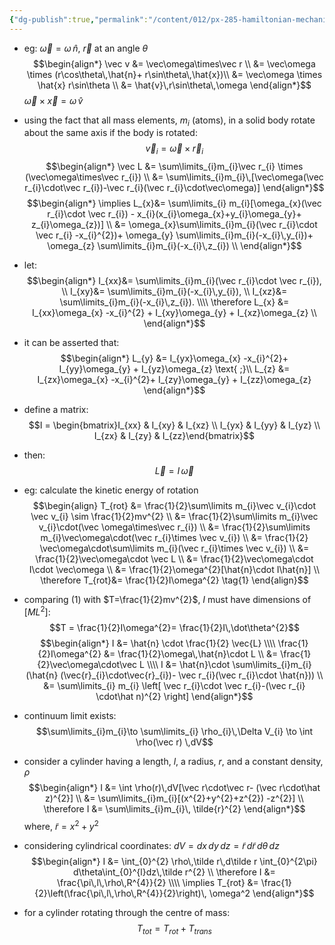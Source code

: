 ```yaml
---
{"dg-publish":true,"permalink":"/content/012/px-285-hamiltonian-mechanics-and-fluid-dynamics/a-introduction/px-285-a2b-angular-momentum/","created":"2024-11-25T10:50:32.000+00:00","updated":"2024-12-04T21:18:51.206+00:00"}
---
```


- eg: $\vec\omega = \omega\,\hat n$, $\vec r$ at an angle $\theta$
$$\begin{align*}
	\vec v &= \vec\omega\times\vec r \\
	&= \vec\omega \times (r\cos\theta\,\hat{n}+ r\sin\theta\,\hat{x})\\
	&= \vec\omega \times \hat{x} r\sin\theta \\
	&= \hat{v}\,r\sin\theta\,\omega
\end{align*}$$
	 $\vec\omega\times\vec x = \omega\,\hat{v}$ 
- using the fact that all mass elements, $m_{i}$ (atoms), in a solid body rotate about the same axis if the body is rotated: 
$$\vec v_{i} = \vec\omega\times \vec r_{i}$$
$$\begin{align*}
	\vec L &= \sum\limits_{i}m_{i}\vec r_{i} \times (\vec\omega\times\vec r_{i}) \\
	 &= \sum\limits_{i}m_{i}\,[\vec\omega(\vec r_{i}\cdot\vec r_{i})-\vec r_{i}(\vec r_{i}\cdot\vec\omega)]
\end{align*}$$
$$\begin{align*}
	\implies L_{x}&= \sum\limits_{i} m_{i}[\omega_{x}(\vec r_{i}\cdot \vec r_{i}) - x_{i}(x_{i}\omega_{x}+y_{i}\omega_{y}+ z_{i}\omega_{z})] \\
	&= \omega_{x}\sum\limits_{i}m_{i}(\vec r_{i}\cdot \vec r_{i} -x_{i}^{2})+ \omega_{y} \sum\limits_{i}m_{i}(-x_{i}\,y_{i})+ \omega_{z} \sum\limits_{i}m_{i}(-x_{i}\,z_{i}) \\
\end{align*}$$
- let: 
$$\begin{align*}
	I_{xx}&= \sum\limits_{i}m_{i}(\vec r_{i}\cdot \vec r_{i}), \\
	I_{xy}&= \sum\limits_{i}m_{i}(-x_{i}\,y_{i}), \\
	I_{xz}&= \sum\limits_{i}m_{i}(-x_{i}\,z_{i}). \\\\
	\therefore L_{x} &= I_{xx}\omega_{x} -x_{i}^{2} + I_{xy}\omega_{y} + I_{xz}\omega_{z} \\
\end{align*}$$
- it can be asserted that: 
$$\begin{align*}
	L_{y} &= I_{yx}\omega_{x} -x_{i}^{2}+ I_{yy}\omega_{y} + I_{yz}\omega_{z} \text{ ;}\\
	L_{z} &= I_{zx}\omega_{x} -x_{i}^{2}+ I_{zy}\omega_{y} + I_{zz}\omega_{z}
\end{align*}$$
- define a matrix: 
$$I = \begin{bmatrix}I_{xx} & I_{xy} & I_{xz} \\ I_{yx} & I_{yy} & I_{yz} \\ I_{zx} & I_{zy} & I_{zz}\end{bmatrix}$$
- then: 
$$\vec L = I\,\vec\omega$$
- eg: calculate the kinetic energy of rotation
$$\begin{align}
	T_{rot} &= \frac{1}{2}\sum\limits m_{i}\vec v_{i}\cdot \vec v_{i} \sim \frac{1}{2}mv^{2} \\
	&= \frac{1}{2}\sum\limits m_{i}\vec v_{i}\cdot(\vec \omega\times\vec r_{i}) \\
	&= \frac{1}{2}\sum\limits m_{i}\vec\omega\cdot(\vec r_{i}\times \vec v_{i}) \\
	&= \frac{1}{2} \vec\omega\cdot\sum\limits m_{i}(\vec r_{i}\times \vec v_{i}) \\
	&= \frac{1}{2}\vec\omega\cdot \vec L \\
	&= \frac{1}{2}\vec\omega\cdot I\cdot \vec\omega \\
	&= \frac{1}{2}\omega^{2}[\hat{n}\cdot I\hat{n}] \\
	\therefore T_{rot}&= \frac{1}{2}I\omega^{2} \tag{1}
	\end{align}$$
- comparing $(1)$ with $T=\frac{1}{2}mv^{2}$, $I$ must have dimensions of $[ML^{2}]:$ 
$$T = \frac{1}{2}I\omega^{2}= \frac{1}{2}I\,\dot\theta^{2}$$
$$\begin{align*} 
I &= \hat{n} \cdot \frac{1}{2} \vec{L} \\\\
\frac{1}{2}I\omega^{2} &= \frac{1}{2}\omega\,\hat{n}\cdot L \\
&= \frac{1}{2}\vec\omega\cdot\vec L \\\\
I &= \hat{n}\cdot \sum\limits_{i}m_{i}(\hat{n} (\vec{r}_{i}\cdot\vec{r}_{i})- \vec r_{i}(\vec r_{i}\cdot \hat{n})) \\
&= \sum\limits_{i} m_{i} \left[ \vec r_{i}\cdot \vec r_{i}-(\vec r_{i} \cdot\hat n)^{2} \right]
\end{align*}$$
- continuum limit exists: 
$$\sum\limits_{i}m_{i}\to \sum\limits_{i} \rho_{i}\,\Delta V_{i} \to \int \rho(\vec r) \,dV$$

- consider a cylinder having a length, $l$, a radius, $r$, and a constant density, ${} \rho$
$$\begin{align*}
I &= \int \rho(r)\,dV[\vec r\cdot\vec r- (\vec r\cdot\hat z)^{2}] \\
&= \sum\limits_{i}m_{i}[(x^{2}+y^{2}+z^{2}) -z^{2}] \\
\therefore I &= \sum\limits_{i}m_{i}\, \tilde{r}^{2}
\end{align*}$$
	where, $\tilde r=x^{2}+y^{2}$

- considering cylindrical coordinates: $dV = dx\,dy\,dz = \tilde r\,d\tilde r\,d\theta\, dz$
$$\begin{align*}
	I &= \int_{0}^{2} \rho\,\tilde r\,d\tilde r \int_{0}^{2\pi} d\theta\int_{0}^{l}dz\,\tilde r^{2} \\
	\therefore I &= \frac{\pi\,l\,\rho\,R^{4}}{2} \\\\
	\implies T_{rot} &= \frac{1}{2}\left(\frac{\pi\,l\,\rho\,R^{4}}{2}\right)\, \omega^2
\end{align*}$$
- for a cylinder rotating through the centre of mass: 
$$T_{tot} = T_{rot}+T_{trans}$$
